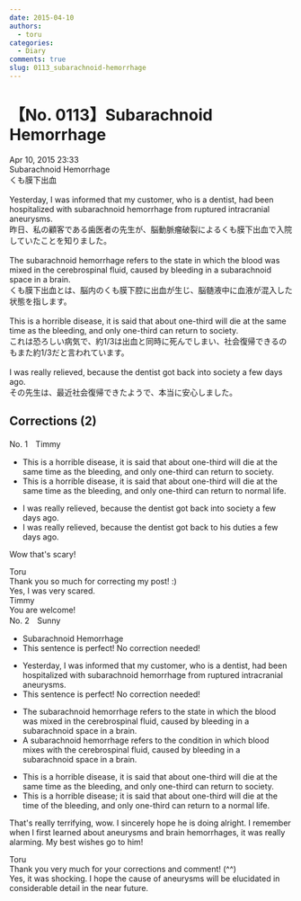 ```yaml
---
date: 2015-04-10
authors:
  - toru
categories:
  - Diary
comments: true
slug: 0113_subarachnoid-hemorrhage
---
```


# 【No. 0113】Subarachnoid Hemorrhage
<div class="date">Apr 10, 2015 23:33</div>
<div id="post"><div id="body_show_ori">
Subarachnoid Hemorrhage<br/>くも膜下出血<br/><br/>Yesterday, I was informed that my customer, who is a dentist, had been hospitalized with subarachnoid hemorrhage from ruptured intracranial aneurysms.<br/>昨日、私の顧客である歯医者の先生が、脳動脈瘤破裂によるくも膜下出血で入院していたことを知りました。<br/><br/>The subarachnoid hemorrhage refers to the state in which the blood was mixed in the cerebrospinal fluid, caused by bleeding in a subarachnoid space in a brain.<br/>くも膜下出血とは、脳内のくも膜下腔に出血が生じ、脳髄液中に血液が混入した状態を指します。<br/><br/>This is a horrible disease, it is said that about one-third will die at the same time as the bleeding, and only one-third can return to society.<br/>これは恐ろしい病気で、約1/3は出血と同時に死んでしまい、社会復帰できるのもまた約1/3だと言われています。<br/><br/>I was really relieved, because the dentist got back into society a few days ago.<br/>その先生は、最近社会復帰できたようで、本当に安心しました。
</div></div>

<!-- more -->


## Corrections (2)
<div id="block"><div class="first_name"> No. 1　<span class="just_name">Timmy</span></div><div id="block2">
<ul class="correction_field">
<li class="incorrect">This is a horrible disease, it is said that about one-third will die at the same time as the bleeding, and only one-third can return to society.</li>
<li class="corrected correct">
This is a horrible disease, it is said that about one-third will die at the same time as the bleeding, and only one-third can return to <span class="f_blue">normal life</span>.
</li>
</ul>
<ul class="correction_field">
<li class="incorrect">I was really relieved, because the dentist got back into society a few days ago.</li>
<li class="corrected correct">
I was really relieved, because the dentist got back <span class="f_blue">to his duties</span> a few days ago.
</li>
</ul>
<p class="comment_small">
 Wow that's scary!
</p>

</div><div class="name"><span class="just_name">Toru</span><br>
Thank you so much for correcting my post! :)<br/>Yes, I was very scared.
</div>
<div class="name"><span class="just_name">Timmy</span><br>
You are welcome!
</div>
</div>
<div id="block"><div class="first_name"> No. 2　<span class="just_name">Sunny</span></div><div id="block2">
<ul class="correction_field">
<li class="incorrect">Subarachnoid Hemorrhage</li>
<li class="corrected perfect">This sentence is perfect! No correction needed!</li>
</ul>
<ul class="correction_field">
<li class="incorrect">Yesterday, I was informed that my customer, who is a dentist, had been hospitalized with subarachnoid hemorrhage from ruptured intracranial aneurysms.</li>
<li class="corrected perfect">This sentence is perfect! No correction needed!</li>
</ul>
<ul class="correction_field">
<li class="incorrect">The subarachnoid hemorrhage refers to the state in which the blood was mixed in the cerebrospinal fluid, caused by bleeding in a subarachnoid space in a brain.</li>
<li class="corrected correct">
A subarachnoid hemorrhage refers to the condition in which blood mixes with the cerebrospinal fluid, caused by bleeding in a subarachnoid space in a brain.
</li>
</ul>
<ul class="correction_field">
<li class="incorrect">This is a horrible disease, it is said that about one-third will die at the same time as the bleeding, and only one-third can return to society.</li>
<li class="corrected correct">
This is a horrible disease; it is said that about one-third will die at the time of the bleeding, and only one-third can return to a normal life.
</li>
</ul>
<p class="comment_small">
 That's really terrifying, wow. I sincerely hope he is doing alright. I remember when I first learned about aneurysms and brain hemorrhages, it was really alarming. My best wishes go to him!
</p>

</div><div class="name"><span class="just_name">Toru</span><br>
Thank you very much for your corrections and comment! (^^)<br/>Yes, it was shocking. I hope the cause of aneurysms will be elucidated in considerable detail in the near future.
</div>
</div>
